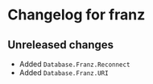 # Changelog for franz

## Unreleased changes

* Added `Database.Franz.Reconnect`
* Added `Database.Franz.URI`